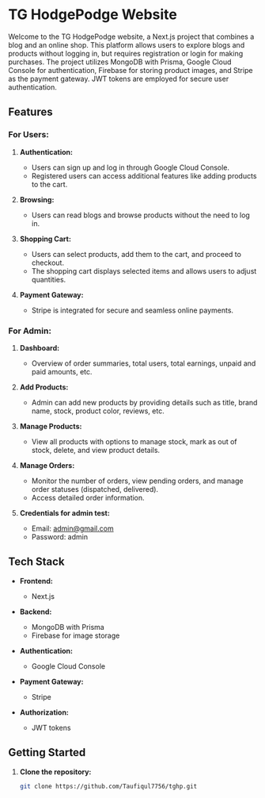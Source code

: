 # TG HodgePodge Website

Welcome to the TG HodgePodge website, a Next.js project that combines a blog and an online shop. This platform allows users to explore blogs and products without logging in, but requires registration or login for making purchases. The project utilizes MongoDB with Prisma, Google Cloud Console for authentication, Firebase for storing product images, and Stripe as the payment gateway. JWT tokens are employed for secure user authentication.

## Features

### For Users:

1. **Authentication:**
   - Users can sign up and log in through Google Cloud Console.
   - Registered users can access additional features like adding products to the cart.

2. **Browsing:**
   - Users can read blogs and browse products without the need to log in.

3. **Shopping Cart:**
   - Users can select products, add them to the cart, and proceed to checkout.
   - The shopping cart displays selected items and allows users to adjust quantities.

4. **Payment Gateway:**
   - Stripe is integrated for secure and seamless online payments.

### For Admin:

1. **Dashboard:**
   - Overview of order summaries, total users, total earnings, unpaid and paid amounts, etc.

2. **Add Products:**
   - Admin can add new products by providing details such as title, brand name, stock, product color, reviews, etc.

3. **Manage Products:**
   - View all products with options to manage stock, mark as out of stock, delete, and view product details.

4. **Manage Orders:**
   - Monitor the number of orders, view pending orders, and manage order statuses (dispatched, delivered).
   - Access detailed order information.
5. **Credentials for admin test:**
   - Email: admin@gmail.com
   - Password: admin

## Tech Stack

- **Frontend:**
  - Next.js

- **Backend:**
  - MongoDB with Prisma
  - Firebase for image storage

- **Authentication:**
  - Google Cloud Console

- **Payment Gateway:**
  - Stripe

- **Authorization:**
  - JWT tokens

## Getting Started

1. **Clone the repository:**
   ```bash
   git clone https://github.com/Taufiqul7756/tghp.git
